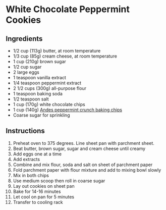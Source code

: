 # White Chocolate Peppermint Cookies

## Ingredients
- 1/2 cup (113g) butter, at room temperature
- 1/3 cup (85g) cream cheese, at room temperature
- 1 cup (210g) brown sugar
- 1/2 cup sugar
- 2 large eggs
- 1 teaspoon vanilla extract
- 1/4 teaspoon peppermint extract
- 2 1/2 cups (300g) all-purpose flour
- 1 teaspoon baking soda
- 1/2 teaspoon salt
- 1 cup (170g) white chocolate chips
- 1 cup (140g) [Andes peppermint crunch baking chips](https://www.target.com/p/andes-peppermint-crunch-baking-chips---10oz/-/A-15022276)
- Coarse sugar for sprinkling

## Instructions

1. Preheat oven to 375 degrees. Line sheet pan with parchment sheet.
2. Beat butter, brown sugar, sugar and cream cheese until creamy
3. Add eggs one at a time
4. Add extracts
5. Combine and mix flour, soda and salt on sheet of parchment paper
6. Fold parchment paper with flour mixture and add to mixing bowl slowly
7. Mix in both chips
8. Use medium scoop then roll in coarse sugar
9. Lay out cookies on sheet pan
10. Bake for 14-16 minutes
11. Let cool on pan for 5 minutes
12. Transfer to cooling rack